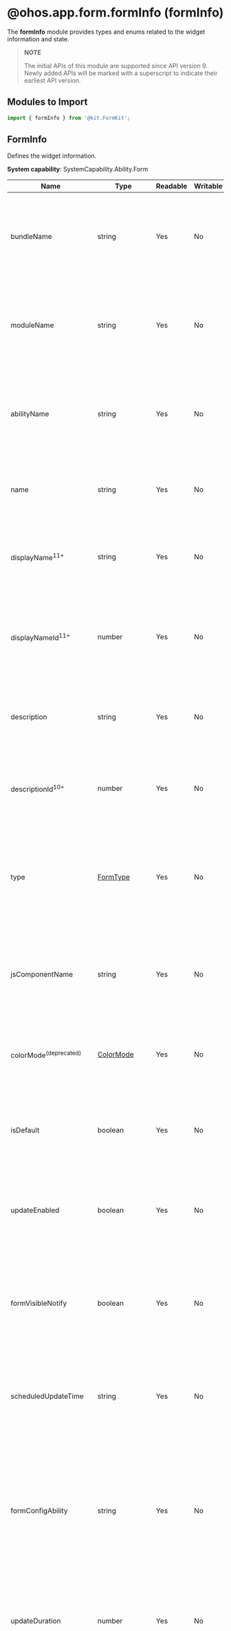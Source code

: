 # @ohos.app.form.formInfo (formInfo)

The **formInfo** module provides types and enums related to the widget information and state.

> **NOTE**
>
> The initial APIs of this module are supported since API version 9. Newly added APIs will be marked with a superscript to indicate their earliest API version.

## Modules to Import

```ts
import { formInfo } from '@kit.FormKit';
```

## FormInfo

Defines the widget information.

**System capability**: SystemCapability.Ability.Form

| Name       | Type                | Readable   | Writable   | Description                                                        |
| ----------- | -------- | -------- | -------------------- | ------------------------------------------------------------ |
| bundleName  | string               | Yes   | No    | Name of the bundle to which the widget belongs.<br>**Atomic service API**: This API can be used in atomic services since API version 11.|
| moduleName  | string               | Yes   | No    | Name of the module to which the widget belongs.<br>**Atomic service API**: This API can be used in atomic services since API version 11.|
| abilityName | string               | Yes   | No    | Name of the ability to which the widget belongs.<br>**Atomic service API**: This API can be used in atomic services since API version 11. |
| name        | string               | Yes   | No    | Widget name.<br>**Atomic service API**: This API can be used in atomic services since API version 11.|
| displayName<sup>11+</sup> | string               | Yes   | No    | Widget display name.<br>**Atomic service API**: This API can be used in atomic services since API version 11.|
| displayNameId<sup>11+</sup> | number               | Yes   | No    | ID of the widget name displayed during widget preview.<br>**Atomic service API**: This API can be used in atomic services since API version 11.|
| description | string               | Yes   | No    | Description of the widget.<br>**Atomic service API**: This API can be used in atomic services since API version 11.|
| descriptionId<sup>10+</sup>      | number               | Yes   | No    | ID of the widget description.<br>**Atomic service API**: This API can be used in atomic services since API version 11.|
| type        | [FormType](#formtype)             | Yes   | No    | Type of the widget. Currently, JS and ArkTS widgets are supported.<br>**Atomic service API**: This API can be used in atomic services since API version 11.|
| jsComponentName      | string               | Yes   | No    | Name of the component used in the JS widget.<br>**Atomic service API**: This API can be used in atomic services since API version 11.|
| colorMode<sup>(deprecated)</sup>  | [ColorMode](#colormodedeprecated) | Yes   | No    | Color mode of the widget.<br>**Atomic service API**: This API can be used in atomic services since API version 11.|
| isDefault    | boolean      | Yes   | No    | Whether the widget is the default one.<br>**Atomic service API**: This API can be used in atomic services since API version 11.|
| updateEnabled  | boolean               | Yes   | No    | Whether the widget is updatable.<br>**Atomic service API**: This API can be used in atomic services since API version 11.|
| formVisibleNotify  | boolean        | Yes   | No    | Whether to send a notification when the widget is visible.<br>**Atomic service API**: This API can be used in atomic services since API version 11.|
| scheduledUpdateTime        | string               | Yes   | No    | Time when the widget was updated.<br>**Atomic service API**: This API can be used in atomic services since API version 11.|
| formConfigAbility | string               | Yes   | No    | Configuration ability of the widget, that is, the ability corresponding to the option in the selection box displayed when the widget is long pressed.<br>**Atomic service API**: This API can be used in atomic services since API version 11.|
| updateDuration        | number       | Yes   | No    | Update period of the widget.<br>**Atomic service API**: This API can be used in atomic services since API version 11.|
| defaultDimension  | number | Yes   | No    | Widget specifications.<br>**Atomic service API**: This API can be used in atomic services since API version 11.|
| supportDimensions    | Array&lt;number&gt;      | Yes   | No    | Dimensions supported by the widget. For details, see [FormDimension](#formdimension).<br>**Atomic service API**: This API can be used in atomic services since API version 11.|
| customizeData    | Record\<string, string>      | Yes   | No    | Custom data of the widget.<br>**Atomic service API**: This API can be used in atomic services since API version 11.|
| isDynamic<sup>10+</sup>      | boolean               | Yes   | No    | Whether the widget is a dynamic widget.<br>ArkTS widgets are classified into dynamic and static widgets. JS widgets are all dynamic widgets.<br>**Atomic service API**: This API can be used in atomic services since API version 11.|
| transparencyEnabled<sup>11+</sup>      | boolean               | Yes   | No    | Whether the widget supports the setting of the background transparency.<br>For ArkTS widgets, the support for the background transparency setting depends on user configurations. For JS widgets, the background transparency setting is not supported.<br>**Atomic service API**: This API can be used in atomic services since API version 11.|
| supportedShapes<sup>12+</sup>    | Array&lt;number&gt;      | Yes   | No    | Shapes supported by the widget. For details about the available shapes, see [FormShape<sup>12+</sup>](#formshape12).<br>**Atomic service API**: This API can be used in atomic services since API version 12. |

## FormType

Enumerates the widget types.

**Atomic service API**: This API can be used in atomic services since API version 11.

**System capability**: SystemCapability.Ability.Form

| Name       | Value  | Description        |
| ----------- | ---- | ------------ |
| JS      | 1    | JS widget.  |
| eTS     | 2    | ArkTS widget.|

## ColorMode<sup>(deprecated)</sup>

This API is supported since API version 11 and deprecated since API version 20. The color mode follows the system color mode.

Enumerates the color modes supported by the widget.

**Atomic service API**: This API can be used in atomic services since API version 11.

**System capability**: SystemCapability.Ability.Form

| Name       | Value  | Description        |
| ----------- | ---- | ------------ |
| MODE_AUTO   | -1    | Auto mode.  |
| MODE_DARK    | 0   | Dark mode.  |
| MODE_LIGHT     | 1   | Light mode.  |

## FormStateInfo

Describes the widget state information.

**Atomic service API**: This API can be used in atomic services since API version 11.

**System capability**: SystemCapability.Ability.Form

| Name       | Type                | Readable   | Writable   | Description                                                        |
| ----------- | -------- | -------- | -------------------- | ------------------------------------------------------------ |
| formState  | [FormState](#formstate)               | Yes   | No    | Widget state.                         |
| want  | [Want](../apis-ability-kit/js-apis-app-ability-want.md)         | Yes   | No    | Want text.   |

## FormState

Enumerates the widget states.

**Atomic service API**: This API can be used in atomic services since API version 11.

**System capability**: SystemCapability.Ability.Form

| Name       | Value  | Description        |
| ----------- | ---- | ------------ |
| UNKNOWN    | -1    | Unknown state.  |
| DEFAULT     | 0   | Default state.  |
| READY      | 1   | Ready state.  |

## FormParam

Enumerates the widget parameters.

**System capability**: SystemCapability.Ability.Form

| Name       | Value  | Description        |
| ----------- | ---- | ------------ |
| IDENTITY_KEY     | 'ohos.extra.param.key.form_identity'    | Widget ID.<br>**Atomic service API**: This API can be used in atomic services since API version 11.|
| DIMENSION_KEY      | 'ohos.extra.param.key.form_dimension'  | Widget dimension. For details, see [FormDimension](#formdimension).<br>**Atomic service API**: This API can be used in atomic services since API version 11.|
| NAME_KEY       | 'ohos.extra.param.key.form_name'   | Widget name.<br>**Atomic service API**: This API can be used in atomic services since API version 11.|
| MODULE_NAME_KEY        | 'ohos.extra.param.key.module_name'   | Name of the module to which the widget belongs.<br>**Atomic service API**: This API can be used in atomic services since API version 11.|
| WIDTH_KEY        | 'ohos.extra.param.key.form_width'   | Widget width.<br>**Atomic service API**: This API can be used in atomic services since API version 11.|
| HEIGHT_KEY         | 'ohos.extra.param.key.form_height'   | Widget height.<br>**Atomic service API**: This API can be used in atomic services since API version 11.|
| TEMPORARY_KEY          | 'ohos.extra.param.key.form_temporary'   | Temporary widget.<br>**Atomic service API**: This API can be used in atomic services since API version 11.|
| ABILITY_NAME_KEY   | 'ohos.extra.param.key.ability_name'   | Ability name.<br>**Atomic service API**: This API can be used in atomic services since API version 11.|
| BUNDLE_NAME_KEY    | 'ohos.extra.param.key.bundle_name'   | Bundle name.<br>**Atomic service API**: This API can be used in atomic services since API version 11.|
| LAUNCH_REASON_KEY<sup>10+</sup>    | 'ohos.extra.param.key.form_launch_reason'   | Reason for creating the widget.<br>**Atomic service API**: This API can be used in atomic services since API version 11.|
| PARAM_FORM_CUSTOMIZE_KEY<sup>10+</sup>    | 'ohos.extra.param.key.form_customize'   | Custom data.<br>**Atomic service API**: This API can be used in atomic services since API version 11.|
| FORM_RENDERING_MODE_KEY<sup>11+</sup>    | 'ohos.extra.param.key.form_rendering_mode'   | Widget rendering mode.<br>**Atomic service API**: This API can be used in atomic services since API version 12.|
| HOST_BG_INVERSE_COLOR_KEY<sup>12+</sup>    | 'ohos.extra.param.key.host_bg_inverse_color'   | Inverse background color of the widget client.<br>**Atomic service API**: This API can be used in atomic services since API version 12.|
| FORM_LOCATION_KEY<sup>12+</sup>    | 'ohos.extra.param.key.form_location'   | Widget location.<br>OTHER                         -1    (Other locations)<br>DESKTOP                       0     (Home screen)<br>FORM_CENTER                   1     (Widget center of the home screen)<br>FORM_MANAGER                  2     (Widget Manager of the home screen)<br>NEGATIVE_SCREEN               3     (Minus-one screen)<br>FORM_CENTER_NEGATIVE_SCREEN   4     (Widget center of the minus-one screen)<br>FORM_MANAGER_NEGATIVE_SCREEN  5     (Widget Manager of the minus-one screen)<br>SCREEN_LOCK                   6     (Screen lock)<br>AI_SUGGESTION                 7     (Celia suggestions area)|
| FORM_PERMISSION_NAME_KEY<sup>12+</sup> | 'ohos.extra.param.key.permission_name' | Name of the permission.<br>**Atomic service API**: This API can be used in atomic services since API version 12.|
| FORM_PERMISSION_GRANTED_KEY<sup>12+</sup> | 'ohos.extra.param.key.permission_granted' | Whether the permission is granted.<br>**Atomic service API**: This API can be used in atomic services since API version 12.|

## FormDimension

Enumerates the widget dimensions.

**System capability**: SystemCapability.Ability.Form

| Name       | Value  | Description        |
| ----------- | ---- | ------------ |
| Dimension_1_2      | 1   | 1 x 2.<br>**Atomic service API**: This API can be used in atomic services since API version 11.|
| Dimension_2_2      | 2   | 2 x 2.<br>**Atomic service API**: This API can be used in atomic services since API version 11.|
| Dimension_2_4      | 3   | 2 x 4.<br>**Atomic service API**: This API can be used in atomic services since API version 11.|
| Dimension_4_4      | 4   | 4 x 4.<br>**Atomic service API**: This API can be used in atomic services since API version 11.|
| Dimension_2_1      | 5   | 2 x 1.<br>**Atomic service API**: This API can be used in atomic services since API version 11.|
| DIMENSION_1_1<sup>11+<sup>      | 6   | 1 x 1.<br>**Atomic service API**: This API can be used in atomic services since API version 11.|
| DIMENSION_6_4<sup>12+<sup>      | 7   | 6 x 4.<br>**Atomic service API**: This API can be used in atomic services since API version 12.|
| DIMENSION_2_3<sup>18+<sup>      | 8   | 2 x 3.<br>**Atomic service API**: This API can be used for wearable devices in atomic services since API version 18.|
| DIMENSION_3_3<sup>18+<sup>      | 9   | 3 x 3.<br>**Atomic service API**: This API can be used for wearable devices in atomic services since API version 18.|

## FormShape<sup>12+</sup> 

Enumerates the widget shapes.

**System capability**: SystemCapability.Ability.Form

| Name       | Value  | Description        |
| ----------- | ---- | ------------ |
| RECT        | 1   | Rectangle.<br>**Atomic service API**: This API can be used in atomic services since API version 12.|
| CIRCLE      | 2   | Circle.<br>**Atomic service API**: This API can be used in atomic services since API version 12.|

## FormInfoFilter

Defines the widget information filter. Only the widget information that meets the filter is returned.

**Atomic service API**: This API can be used in atomic services since API version 11.

**System capability**: SystemCapability.Ability.Form

| Name       | Type  | Mandatory        |Description        |
| ----------- | ---- | ------------ |------------ |
| moduleName    | string    |No   | Only the information about the widget whose **moduleName** is the same as the provided value is returned.<br>If this parameter is not set, **moduleName** is not used for filtering.  |



## VisibilityType

Enumerates the visibility types of the widget.

**Atomic service API**: This API can be used in atomic services since API version 11.

**System capability**: SystemCapability.Ability.Form

| Name       |  Value  | Description        |
| ----------- | ---- | ------------ |
| UNKNOWN<sup>10+</sup> | 0   | The visibility type of the widget is unknown.|
| FORM_VISIBLE | 1   | The widget is visible.|
| FORM_INVISIBLE   | 2   | The widget is invisible.|


## LaunchReason<sup>10+</sup>

Enumerates the reasons for creating a widget.

**Atomic service API**: This API can be used in atomic services since API version 11.

**System capability**: SystemCapability.Ability.Form

| Name       |  Value  | Description        |
| ----------- | ---- | ------------ |
| FORM_DEFAULT | 1   | The widget is created by default.|
| FORM_SHARE   | 2   | The widget is created for sharing.|

## OverflowInfo<sup>20+</sup>

Describes the widget animation information.

**System capability**: SystemCapability.Ability.Form

| Name| Type| Read-Only| Optional | Description                             |
|-----|-----|------|-----|---------------------------------|
| area     | [Rect](#rect20) | Yes| No  | Overflow animation area. The upper left corner of the widget is used as the origin, in vp.  |
| duration | number | Yes| No  | Animation duration. The value is an integer greater than 0 and less than or equal to 3,500, in milliseconds.|

## Rect<sup>20+</sup>

Defines the common rectangular area information, including the widget position and animation area.

**System capability**: SystemCapability.Ability.Form

| Name| Type| Read-Only| Optional | Description|
|-----|-----|------|-----|-------|
| left   | number | Yes| No  | X coordinate of the upper left vertex of the rectangle, in vp.|
| top    | number | Yes| No  | Y coordinate of the upper left vertex of the rectangle, in vp.|
| width  | number | Yes| No  | Width of the rectangle, in vp.|
| height | number | Yes| No  | Height of the rectangle, in vp.|
## FormLocation<sup>20+</sup>

Enumerates the widget locations.

**System capability**: SystemCapability.Ability.Form

| Name                        | Value  | Description                            |
| ---------------------------- | ---- | -------------------------------- |
| DESKTOP                      | 0    | The widget is located on the home screen.              |
| FORM_CENTER                  | 1    | The widget is located in the widget center of the home screen.    |
| FORM_MANAGER                 | 2    | The widget is located in the Widget Manager of the home screen.  |
<!--RP1--><!--RP1End-->
